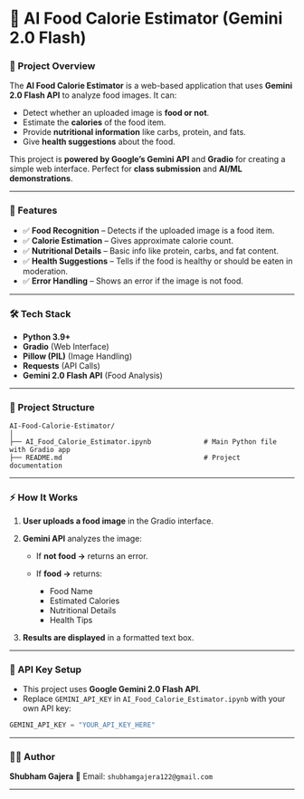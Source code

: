 # 🍔 AI Food Calorie Estimator (Gemini 2.0 Flash)

### 📌 Project Overview

The **AI Food Calorie Estimator** is a web-based application that uses **Gemini 2.0 Flash API** to analyze food images.
It can:

* Detect whether an uploaded image is **food or not**.
* Estimate the **calories** of the food item.
* Provide **nutritional information** like carbs, protein, and fats.
* Give **health suggestions** about the food.

This project is **powered by Google’s Gemini API** and **Gradio** for creating a simple web interface.
Perfect for **class submission** and **AI/ML demonstrations**.

---

### 🚀 Features

* ✅ **Food Recognition** – Detects if the uploaded image is a food item.
* ✅ **Calorie Estimation** – Gives approximate calorie count.
* ✅ **Nutritional Details** – Basic info like protein, carbs, and fat content.
* ✅ **Health Suggestions** – Tells if the food is healthy or should be eaten in moderation.
* ✅ **Error Handling** – Shows an error if the image is not food.

---

### 🛠️ Tech Stack

* **Python 3.9+**
* **Gradio** (Web Interface)
* **Pillow (PIL)** (Image Handling)
* **Requests** (API Calls)
* **Gemini 2.0 Flash API** (Food Analysis)

---

### 📂 Project Structure

```
AI-Food-Calorie-Estimator/
│
├── AI_Food_Calorie_Estimator.ipynb             # Main Python file with Gradio app
├── README.md                                   # Project documentation
```

---

### ⚡ How It Works

1. **User uploads a food image** in the Gradio interface.
2. **Gemini API** analyzes the image:

   * If **not food →** returns an error.
   * If **food →** returns:

     * Food Name
     * Estimated Calories
     * Nutritional Details
     * Health Tips
3. **Results are displayed** in a formatted text box.

---



### 🔑 API Key Setup

* This project uses **Google Gemini 2.0 Flash API**.
* Replace `GEMINI_API_KEY` in `AI_Food_Calorie_Estimator.ipynb` with your own API key:

```python
GEMINI_API_KEY = "YOUR_API_KEY_HERE"
```

---

### 👨‍💻 Author

**Shubham Gajera**
📧 Email: `shubhamgajera122@gmail.com`

---
